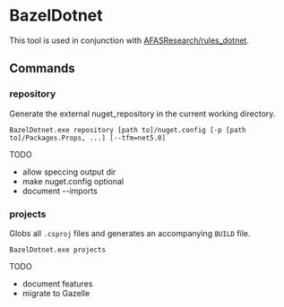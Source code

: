 # BazelDotnet

This tool is used in conjunction with [AFASResearch/rules_dotnet](https://github.com/AFASResearch/rules_dotnet).

## Commands

### repository

Generate the external nuget_repository in the current working directory.

```
BazelDotnet.exe repository [path to]/nuget.config [-p [path to]/Packages.Props, ...] [--tfm=net5.0]
```

TODO

- allow speccing output dir
- make nuget.config optional
- document --imports

### projects

Globs all `.csproj` files and generates an accompanying `BUILD` file.

```
BazelDotnet.exe projects
```

TODO

- document features
- migrate to Gazelle

